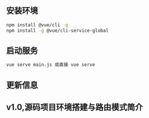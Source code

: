 ## 安装环境
```bash
npm install @vue/cli -g
npm install -g @vue/cli-service-global
```

## 启动服务
```bash
vue serve main.js 或直接 vue serve
```


## 更新信息
## v1.0,源码项目环境搭建与路由模式简介
